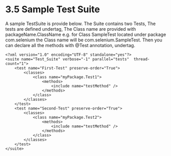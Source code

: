# 3.5 Sample Test Suite

A sample TestSuite is provide below. The Suite contains two Tests, The tests are defined undertag, The Class name are provided with packageName.ClassName e.g. for Class SampleTest located under package com.selenium the Class name will be com.selenium.SampleTest. Then you can declare all the methods with @Test annotation, undertag.

```text
<?xml version="1.0" encoding="UTF-8" standalone="yes"?>
<suite name="Test_Suite" verbose="-1" parallel="tests"  thread-count="1">
    <test name="First-Test" preserve-order="True">
        <classes>
            <class name="myPackage.Test1">
                <methods>
                    <include name="testMethod" />
                </methods>
            </class>
        </classes>
    </test>
    <test name="Second-Test" preserve-order="True">
        <classes>
            <class name="myPackage.Test2">
                <methods>
                    <include name="testMethod" />
                </methods>
            </class>
        </classes>
    </test>
</suite>
```

